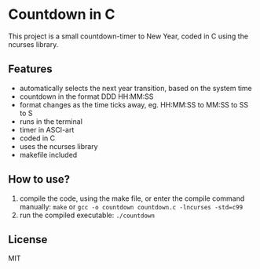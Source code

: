 # Countdown in C
This project is a small countdown-timer to New Year, coded in C using the ncurses library.

## Features
- automatically selects the next year transition, based on the system time
- countdown in the format DDD HH:MM:SS
- format changes as the time ticks away, eg. HH:MM:SS to MM:SS to SS to S
- runs in the terminal
- timer in ASCI-art
- coded in C
- uses the ncurses library
- makefile included

## How to use?
1. compile the code, using the make file, or enter the compile command manually:
	`make` or `gcc -o countdown countdown.c -lncurses -std=c99`
2. run the compiled executable:
	`./countdown`
	
## License
MIT
